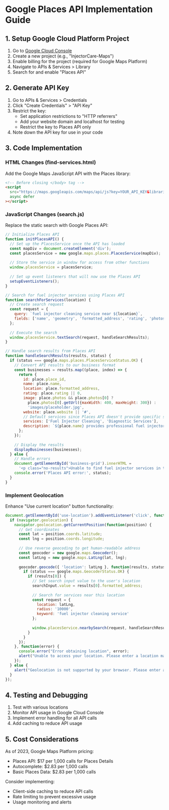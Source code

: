 # Google Places API Implementation Guide

## 1. Setup Google Cloud Platform Project

1. Go to [Google Cloud Console](https://console.cloud.google.com/)
2. Create a new project (e.g., "InjectorCare-Maps")
3. Enable billing for the project (required for Google Maps Platform)
4. Navigate to APIs & Services > Library
5. Search for and enable "Places API"

## 2. Generate API Key

1. Go to APIs & Services > Credentials
2. Click "Create Credentials" > "API Key"
3. Restrict the key:
   - Set application restrictions to "HTTP referrers"
   - Add your website domain and localhost for testing
   - Restrict the key to Places API only
4. Note down the API key for use in your code

## 3. Code Implementation

### HTML Changes (find-services.html)

Add the Google Maps JavaScript API with the Places library:

```html
<!-- Before closing </body> tag -->
<script 
  src="https://maps.googleapis.com/maps/api/js?key=YOUR_API_KEY&libraries=places&callback=initPlacesAPI" 
  async defer
></script>
```

### JavaScript Changes (search.js)

Replace the static search with Google Places API:

```javascript
// Initialize Places API
function initPlacesAPI() {
  // Set up the PlacesService once the API has loaded
  const mapDiv = document.createElement('div');
  const placesService = new google.maps.places.PlacesService(mapDiv);
  
  // Store the service in window for access from other functions
  window.placesService = placesService;
  
  // Set up event listeners that will now use the Places API
  setupEventListeners();
}

// Search for fuel injector services using Places API
function searchForServices(location) {
  // Create search request
  const request = {
    query: `fuel injector cleaning service near ${location}`,
    fields: ['name', 'geometry', 'formatted_address', 'rating', 'photos', 'place_id', 'website']
  };
  
  // Execute the search
  window.placesService.textSearch(request, handleSearchResults);
}

// Handle search results from Places API
function handleSearchResults(results, status) {
  if (status === google.maps.places.PlacesServiceStatus.OK) {
    // Convert API results to our business format
    const businesses = results.map((place, index) => {
      return {
        id: place.place_id,
        name: place.name,
        location: place.formatted_address,
        rating: place.rating || 0,
        image: place.photos && place.photos[0] ? 
          place.photos[0].getUrl({maxWidth: 400, maxHeight: 300}) : 
          'images/placeholder.jpg',
        website: place.website || '#',
        // Default services since Places API doesn't provide specific services
        services: ['Fuel Injector Cleaning', 'Diagnostic Services'],
        description: `${place.name} provides professional fuel injector cleaning services in ${place.formatted_address}.`
      };
    });
    
    // Display the results
    displayBusinesses(businesses);
  } else {
    // Handle errors
    document.getElementById('business-grid').innerHTML = 
      '<p class="no-results">Unable to find fuel injector services in this location. Please try another search.</p>';
    console.error('Places API error:', status);
  }
}
```

### Implement Geolocation

Enhance "Use current location" button functionality:

```javascript
document.getElementById('use-location').addEventListener('click', function() {
  if (navigator.geolocation) {
    navigator.geolocation.getCurrentPosition(function(position) {
      // Get coordinates
      const lat = position.coords.latitude;
      const lng = position.coords.longitude;
      
      // Use reverse geocoding to get human-readable address
      const geocoder = new google.maps.Geocoder();
      const latLng = new google.maps.LatLng(lat, lng);
      
      geocoder.geocode({ 'location': latLng }, function(results, status) {
        if (status === google.maps.GeocoderStatus.OK) {
          if (results[0]) {
            // Set search input value to the user's location
            searchInput.value = results[0].formatted_address;
            
            // Search for services near this location
            const request = {
              location: latLng,
              radius: '10000',
              keyword: 'fuel injector cleaning service'
            };
            
            window.placesService.nearbySearch(request, handleSearchResults);
          }
        }
      });
    }, function(error) {
      console.error("Error obtaining location", error);
      alert("Unable to access your location. Please enter a location manually.");
    });
  } else {
    alert("Geolocation is not supported by your browser. Please enter a location manually.");
  }
});
```

## 4. Testing and Debugging

1. Test with various locations
2. Monitor API usage in Google Cloud Console
3. Implement error handling for all API calls
4. Add caching to reduce API usage

## 5. Cost Considerations

As of 2023, Google Maps Platform pricing:
- Places API: $17 per 1,000 calls for Places Details
- Autocomplete: $2.83 per 1,000 calls
- Basic Places Data: $2.83 per 1,000 calls

Consider implementing:
- Client-side caching to reduce API calls
- Rate limiting to prevent excessive usage
- Usage monitoring and alerts
